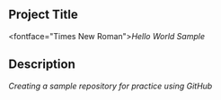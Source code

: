 ## Project Title
<fontface="Times New Roman">*Hello World Sample*</font>

 

## Description
*Creating a sample repository for practice using GitHub*


